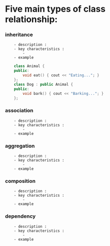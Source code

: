 #  Five main types of class relationship:
###     inheritance
        - description :
        - key characteristics :
            - 
        - example
```cpp
    class Animal {
    public:
        void eat() { cout << "Eating..."; }
    };
    class Dog : public Animal {
    public:
        void bark() { cout << "Barking..."; }
    };
```

###     association
        - description :
        - key characteristics :
            -
        - example

###     aggregation
        - description :
        - key characteristics :
            -
        - example

###     composition
        - description :
        - key characteristics :
            -
        - example

###     dependency
        - description :
        - key characteristics :
            -
        - example